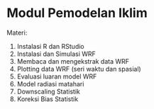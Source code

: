 # Modul Pemodelan Iklim

Materi:

1.  Instalasi R dan RStudio
2.  Instalasi dan Simulasi WRF
3.  Membaca dan mengekstrak data WRF
4.  Plotting data WRF (seri waktu dan spasial)
5.  Evaluasi luaran model WRF
6.  Model radiasi matahari
7.  Downscaling Statistik
8.  Koreksi Bias Statistik

